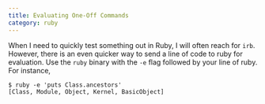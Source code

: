 ```yaml
--- 
title: Evaluating One-Off Commands
category: ruby
---
```


When I need to quickly test something out in Ruby, I will often reach for
`irb`. However, there is an even quicker way to send a line of code to
ruby for evaluation. Use the `ruby` binary with the `-e` flag followed
by your line of ruby. For instance,

```
$ ruby -e 'puts Class.ancestors'
[Class, Module, Object, Kernel, BasicObject]
```
